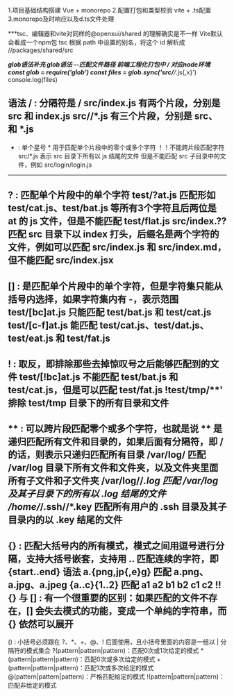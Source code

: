 1.项目基础结构搭建
Vue + monorepo 
2.配置打包和类型校验
vite + .ts配置
3.monorepo及时响应以及d.ts文件处理

***tsc、编辑器和vite对同样的@openxui/shared 的理解确实是不一样
Vite默认会看成一个npm包
tsc 根据 path 中设置的别名，将这个 id 解析成 <rootPath>/<baseUrl>/packages/shared/src

***glob语法补充
glob语法  --匹配文件路径  前端工程化打包中 / 对应node环境
const glob = require('glob')
const files = glob.sync('src/**/*.js{,x}')
console.log(files)

语法
/ : 分隔符是 /
src/index.js 有两个片段，分别是 src 和 index.js
src/**/*.js 有三个片段，分别是 src、** 和 *.js
------------------------------------------------------------------------------------------------------------------
* : 单个星号 * 用于匹配单个片段中的零个或多个字符 
！！不能跨片段匹配字符
src/*.js 表示 src 目录下所有以 js 结尾的文件
但是不能匹配 src 子目录中的文件，例如 src/login/login.js
------------------------------------------------------------------------------------------------------------------
? :  匹配单个片段中的单个字符
test/?at.js 匹配形如 test/cat.js、test/bat.js 等所有3个字符且后两位是 at 的 js 文件，但是不能匹配 test/flat.js
src/index.?? 匹配 src 目录下以 index 打头，后缀名是两个字符的文件，例如可以匹配 src/index.js 和 src/index.md，
但不能匹配 src/index.jsx
------------------------------------------------------------------------------------------------------------------
[] : 是匹配单个片段中的单个字符，但是字符集只能从括号内选择，如果字符集内有 -，表示范围
test/[bc]at.js 只能匹配 test/bat.js 和 test/cat.js
test/[c-f]at.js 能匹配 test/cat.js、test/dat.js、test/eat.js 和 test/fat.js
------------------------------------------------------------------------------------------------------------------
!  :  取反，即排除那些去掉惊叹号之后能够匹配到的文件
test/[!bc]at.js 不能匹配 test/bat.js 和 test/cat.js，但是可以匹配 test/fat.js
!test/tmp/**' 排除 test/tmp 目录下的所有目录和文件
------------------------------------------------------------------------------------------------------------------
** : 可以跨片段匹配零个或多个字符，也就是说 ** 是递归匹配所有文件和目录的，如果后面有分隔符，即 **/ 的话，则表示只递归匹配所有目录
/var/log/** 匹配 /var/log 目录下所有文件和文件夹，以及文件夹里面所有子文件和子文件夹
/var/log/**/*.log 匹配 /var/log 及其子目录下的所有以 .log 结尾的文件
/home/*/.ssh/**/*.key 匹配所有用户的 .ssh 目录及其子目录内的以 .key 结尾的文件
------------------------------------------------------------------------------------------------------------------
{} : 匹配大括号内的所有模式，模式之间用逗号进行分隔，支持大括号嵌套，支持用 .. 匹配连续的字符，即 {start..end} 语法
a.{png,jp{,e}g} 匹配 a.png、a.jpg、a.jpeg
{a..c}{1..2} 匹配 a1 a2 b1 b2 c1 c2
!! {} 与 []  : 有一个很重要的区别：如果匹配的文件不存在，[] 会失去模式的功能，变成一个单纯的字符串，而 {} 依然可以展开
------------------------------------------------------------------------------------------------------------------
() : 小括号必须跟在 ?、*、+、@、! 后面使用，且小括号里面的内容是一组以 | 分隔符的模式集合
?(pattern|pattern|pattern)：匹配0次或1次给定的模式
*(pattern|pattern|pattern)：匹配0次或多次给定的模式
+(pattern|pattern|pattern)：匹配1次或多次给定的模式
@(pattern|pattern|pattern)：严格匹配给定的模式
!(pattern|pattern|pattern)：匹配非给定的模式


